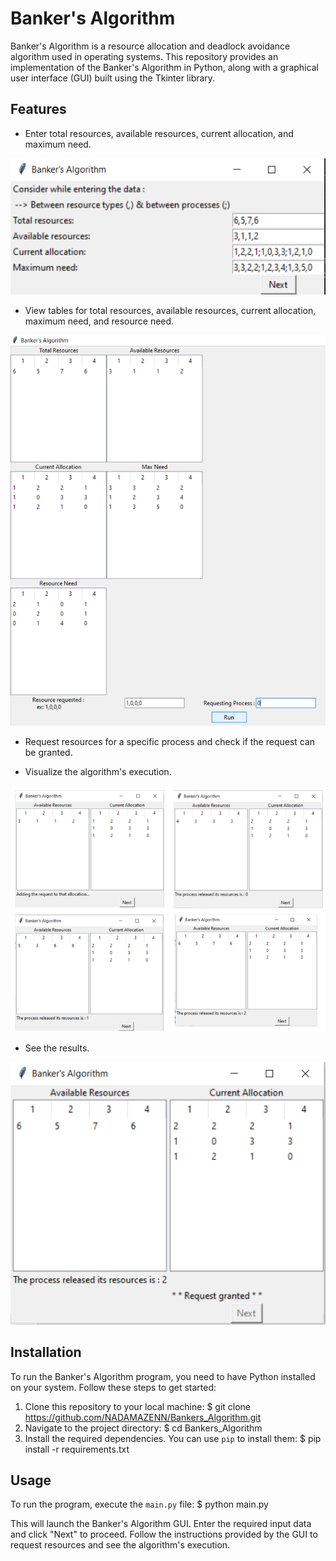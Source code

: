# Banker's Algorithm

Banker's Algorithm is a resource allocation and deadlock avoidance algorithm used in operating systems. This repository provides an implementation of the Banker's Algorithm in Python, along with a graphical user interface (GUI) built using the Tkinter library.

## Features

- Enter total resources, available resources, current allocation, and maximum need.

![Inputing The Data](https://github.com/NADAMAZENN/Bankers_Algorithm/blob/main/Images/Inputing%20Data.png)

- View tables for total resources, available resources, current allocation, maximum need, and resource need.

![Creating Tables](https://github.com/NADAMAZENN/Bankers_Algorithm/blob/main/Images/Creating%20Tables.png)

- Request resources for a specific process and check if the request can be granted.

- Visualize the algorithm's execution.

![Steps](https://github.com/NADAMAZENN/Bankers_Algorithm/blob/main/Images/steps.png)

- See the results.

![Request Granted Result Example](https://github.com/NADAMAZENN/Bankers_Algorithm/blob/main/Images/Output.png)

## Installation

To run the Banker's Algorithm program, you need to have Python installed on your system. Follow these steps to get started:

1. Clone this repository to your local machine:
      $ git clone https://github.com/NADAMAZENN/Bankers_Algorithm.git
2. Navigate to the project directory:
      $ cd Bankers_Algorithm
3. Install the required dependencies. You can use `pip` to install them:
      $ pip install -r requirements.txt

## Usage

To run the program, execute the `main.py` file:
    $ python main.py
    
This will launch the Banker's Algorithm GUI. Enter the required input data and click "Next" to proceed. Follow the instructions provided by the GUI to request resources and see the algorithm's execution.



